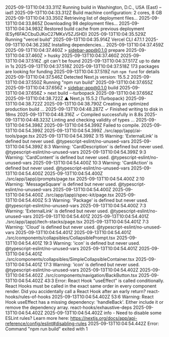 2025-09-13T10:04:33.311Z Running build in Washington, D.C., USA (East) – iad1
2025-09-13T10:04:33.312Z Build machine configuration: 2 cores, 8 GB
2025-09-13T10:04:33.350Z Retrieving list of deployment files...
2025-09-13T10:04:33.865Z Downloading 98 deployment files...
2025-09-13T10:04:34.983Z Restored build cache from previous deployment (ESyf6FACCbuDJKoC27MKxV5ZJSHD)
2025-09-13T10:04:35.529Z Running "vercel build"
2025-09-13T10:04:35.914Z Vercel CLI 47.1.1
2025-09-13T10:04:36.238Z Installing dependencies...
2025-09-13T10:04:37.459Z
2025-09-13T10:04:37.460Z > sidebar-app@0.1.0 prepare
2025-09-13T10:04:37.460Z > husky
2025-09-13T10:04:37.460Z
2025-09-13T10:04:37.516Z .git can't be found
2025-09-13T10:04:37.517Z up to date in 1s
2025-09-13T10:04:37.518Z
2025-09-13T10:04:37.518Z 173 packages are looking for funding
2025-09-13T10:04:37.519Z run `npm fund` for details
2025-09-13T10:04:37.546Z Detected Next.js version: 15.5.2
2025-09-13T10:04:37.550Z Running "npm run build"
2025-09-13T10:04:37.655Z
2025-09-13T10:04:37.656Z > sidebar-app@0.1.0 build
2025-09-13T10:04:37.656Z > next build --turbopack
2025-09-13T10:04:37.656Z
2025-09-13T10:04:38.722Z ▲ Next.js 15.5.2 (Turbopack)
2025-09-13T10:04:38.722Z
2025-09-13T10:04:38.790Z Creating an optimized production build ...
2025-09-13T10:04:48.287Z ✓ Finished writing to disk in 18ms
2025-09-13T10:04:48.316Z ✓ Compiled successfully in 8.8s
2025-09-13T10:04:48.323Z Linting and checking validity of types ...
2025-09-13T10:04:54.398Z
2025-09-13T10:04:54.399Z Failed to compile.
2025-09-13T10:04:54.399Z
2025-09-13T10:04:54.399Z ./src/app/(app)/ai-tools/page.tsx
2025-09-13T10:04:54.399Z 3:15 Warning: 'ExternalLink' is defined but never used. @typescript-eslint/no-unused-vars
2025-09-13T10:04:54.399Z 8:3 Warning: 'CardDescription' is defined but never used. @typescript-eslint/no-unused-vars
2025-09-13T10:04:54.399Z 9:3 Warning: 'CardContent' is defined but never used. @typescript-eslint/no-unused-vars
2025-09-13T10:04:54.400Z 10:3 Warning: 'CardAction' is defined but never used. @typescript-eslint/no-unused-vars
2025-09-13T10:04:54.400Z
2025-09-13T10:04:54.400Z ./src/app/(app)/prompts/page.tsx
2025-09-13T10:04:54.400Z 2:10 Warning: 'MessageSquare' is defined but never used. @typescript-eslint/no-unused-vars
2025-09-13T10:04:54.400Z
2025-09-13T10:04:54.400Z ./src/app/(app)/spec-kit/page.tsx
2025-09-13T10:04:54.400Z 5:3 Warning: 'Package' is defined but never used. @typescript-eslint/no-unused-vars
2025-09-13T10:04:54.400Z 7:3 Warning: 'ExternalLink' is defined but never used. @typescript-eslint/no-unused-vars
2025-09-13T10:04:54.401Z
2025-09-13T10:04:54.401Z ./src/app/(app)/tech-stacks/page.tsx
2025-09-13T10:04:54.401Z 7:3 Warning: 'Cloud' is defined but never used. @typescript-eslint/no-unused-vars
2025-09-13T10:04:54.401Z
2025-09-13T10:04:54.401Z ./src/components/collapsibles/CollapsiblePrompt.tsx
2025-09-13T10:04:54.401Z 19:3 Warning: 'icon' is defined but never used. @typescript-eslint/no-unused-vars
2025-09-13T10:04:54.401Z
2025-09-13T10:04:54.401Z ./src/components/collapsibles/SimpleCollapsibleContainer.tsx
2025-09-13T10:04:54.401Z 17:3 Warning: 'icon' is defined but never used. @typescript-eslint/no-unused-vars
2025-09-13T10:04:54.402Z
2025-09-13T10:04:54.402Z ./src/components/navigation/BackButton.tsx
2025-09-13T10:04:54.402Z 43:3 Error: React Hook "useEffect" is called conditionally. React Hooks must be called in the exact same order in every component render. Did you accidentally call a React Hook after an early return? react-hooks/rules-of-hooks
2025-09-13T10:04:54.402Z 53:6 Warning: React Hook useEffect has a missing dependency: 'handleBack'. Either include it or remove the dependency array. react-hooks/exhaustive-deps
2025-09-13T10:04:54.402Z
2025-09-13T10:04:54.402Z info - Need to disable some ESLint rules? Learn more here: https://nextjs.org/docs/app/api-reference/config/eslint#disabling-rules
2025-09-13T10:04:54.442Z Error: Command "npm run build" exited with 1
